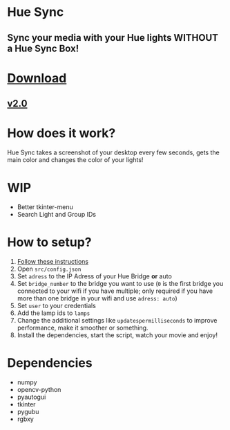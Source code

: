 # Hue Sync
## Sync your media with your Hue lights WITHOUT a Hue Sync Box!

# [Download](https://github.com/TimTrayler/hue-sync/releases/download/v2.1/hue-sync-v2.1.zip)
## [v2.0](https://github.com/TimTrayler/hue-sync/releases/tag/v2.1)

# How does it work?
Hue Sync takes a screenshot of your desktop every few seconds, gets the main color and changes the color of your lights!

# WIP
- Better tkinter-menu
- Search Light and Group IDs

# How to setup?
1. [Follow these instructions](https://developers.meethue.com/develop/get-started-2/)
2. Open ```src/config.json```
3. Set ```adress``` to the IP Adress of your Hue Bridge __or__ auto
4. Set ```bridge_number``` to the bridge you want to use (```0``` is the first bridge you connected to your wifi if you have multiple; only required if you have more than one bridge in your wifi and use ```adress: auto```)
5. Set ```user``` to your credentials
6. Add the lamp ids to ```lamps```
7. Change the additional settings like ```updatespermilliseconds``` to improve performance, make it smoother or something.
8. Install the dependencies, start the script, watch your movie and enjoy!

# Dependencies
- numpy
- opencv-python
- pyautogui
- tkinter
- pygubu
- rgbxy
